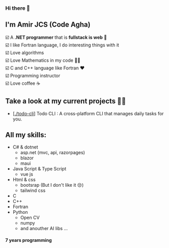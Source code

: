 ### Hi there 👋
## I'm Amir JCS (Code Agha)  

☑️ A __.NET programmer__ that is __fullstack is web__ 💪  
☑️ I like Fortran language, I do interesting things with it  
☑️ Love algorithms  
☑️ Love Mathematics in my code 🧑‍💻  
☑️ C and C++ language like Fortran ❤️  
☑️ Programming instructor  
☑️ Love coffee ☕  

## Take a look at my current projects 🧑‍💻
- [[./todo-cli](https://github.com/AmirMahdyJebreily/Todo-CLI)] Todo CLI : A cross-platform CLI that manages daily tasks for you.


## All my skills:
- C# & dotnet
  - asp.net (mvc, api, razorpages)
  - blazor
  - maui
- Java Script & Type Script 
  - vue js
- Html & css
  - bootsrap (But I don't like it 😒)
  - tailwind css
- C
- C++
- Fortran
- Python 
  - Open CV
  - numpy
  - and anouther AI libs ...


#### 7 years programming



